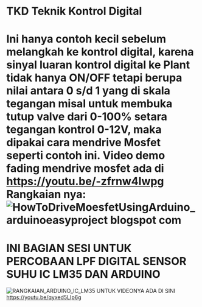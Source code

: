 # TKD Teknik Kontrol Digital
Ini hanya contoh kecil sebelum melangkah ke kontrol digital, karena sinyal luaran kontrol digital ke Plant tidak hanya ON/OFF tetapi berupa nilai antara 0 s/d 1 yang di skala tegangan misal untuk membuka tutup valve dari 0-100% setara tegangan kontrol 0-12V, maka dipakai cara mendrive Mosfet seperti contoh ini. 
Video demo fading mendrive mosfet ada di https://youtu.be/-zfrnw4Iwpg
Rangkaian nya: ![HowToDriveMoesfetUsingArduino_arduinoeasyproject blogspot com](https://user-images.githubusercontent.com/73786260/159126112-c9fa5884-fce9-48c7-9dae-aa0839281220.png)
===========================================
INI BAGIAN SESI UNTUK PERCOBAAN LPF DIGITAL
SENSOR SUHU IC LM35 DAN ARDUINO
==========================================
![RANGKAIAN_ARDUINO_IC_LM35](https://user-images.githubusercontent.com/73786260/177790150-e25d5ede-d63d-42b3-ac62-47f424f172ba.png)
UNTUK VIDEONYA ADA DI SINI https://youtu.be/qyxed5LIp6g
